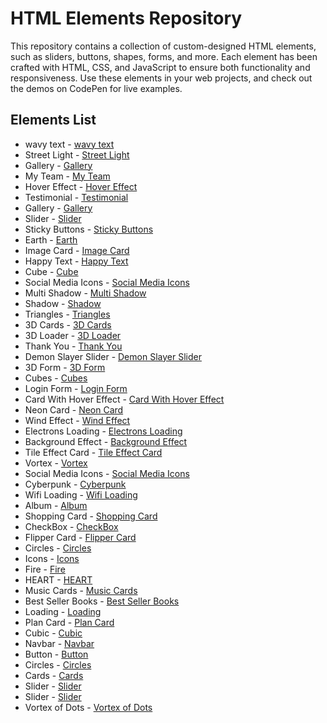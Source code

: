 # HTML Elements Repository

This repository contains a collection of custom-designed HTML elements, such as sliders, buttons, shapes, forms, and more. Each element has been crafted with HTML, CSS, and JavaScript to ensure both functionality and responsiveness. Use these elements in your web projects, and check out the demos on CodePen for live examples.

## Elements List
- wavy text - [wavy text](https://codepen.io/_webiox/pen/poXVpdy)
- Street Light - [Street Light](https://codepen.io/_webiox/pen/WNqZNRo)
- Gallery - [Gallery](https://codepen.io/_webiox/pen/gONLjXd)
- My Team - [My Team](https://codepen.io/_webiox/pen/VwONLvX)
- Hover Effect - [Hover Effect](https://codepen.io/_webiox/pen/yLWaWGv)
- Testimonial - [Testimonial](https://codepen.io/_webiox/pen/rNgLaYG)
- Gallery - [Gallery](https://codepen.io/_webiox/pen/abrzWmJ)
- Slider - [Slider](https://codepen.io/_webiox/pen/JjzvZpe)
- Sticky Buttons - [Sticky Buttons](https://codepen.io/_webiox/pen/JjVVxbP)
- Earth - [Earth](https://codepen.io/_webiox/pen/rNbZOWg)
- Image Card - [Image Card](https://codepen.io/_webiox/pen/MWRXvOo)
- Happy Text - [Happy Text](https://codepen.io/_webiox/pen/WNWXyvq)
- Cube - [Cube](https://codepen.io/_webiox/pen/bGZXjZq)
- Social Media Icons - [Social Media Icons](https://codepen.io/_webiox/pen/yLwKyWX)
- Multi Shadow - [Multi Shadow](https://codepen.io/_webiox/pen/zYbrBNW)
- Shadow - [Shadow](https://codepen.io/_webiox/pen/VwRLqpp)
- Triangles - [Triangles](https://codepen.io/_webiox/pen/mdvoNwW)
- 3D Cards - [3D Cards](https://codepen.io/_webiox/pen/KKJJddy)
- 3D Loader - [3D Loader](https://codepen.io/_webiox/pen/GRzwxyM)
- Thank You - [Thank You](https://codepen.io/_webiox/pen/WNPoBmw)
- Demon Slayer Slider - [Demon Slayer Slider](https://codepen.io/_webiox/pen/xxMVjdP)
- 3D Form - [3D Form](https://codepen.io/_webiox/pen/xxMwXjZ)
- Cubes - [Cubes](https://codepen.io/_webiox/pen/vYvwjEr)
- Login Form - [Login Form](https://codepen.io/_webiox/pen/oNJQREp)
- Card With Hover Effect - [Card With Hover Effect](https://codepen.io/_webiox/pen/xxmJmbE)
- Neon Card - [Neon Card](https://codepen.io/_webiox/pen/yLGvXza)
- Wind Effect - [Wind Effect](https://codepen.io/_webiox/pen/MWZovQy)
- Electrons Loading - [Electrons Loading](https://codepen.io/_webiox/pen/vYvxERq)
- Background Effect - [Background Effect](https://codepen.io/_webiox/pen/XWoprmQ)
- Tile Effect Card - [Tile Effect Card](https://codepen.io/_webiox/pen/qBLagjq)
- Vortex - [Vortex](https://codepen.io/_webiox/pen/mdarJbq)
- Social Media Icons - [Social Media Icons](https://codepen.io/_webiox/pen/ExGyWwY)
- Cyberpunk - [Cyberpunk](https://codepen.io/_webiox/pen/dywGNob)
- Wifi Loading - [Wifi Loading](https://codepen.io/_webiox/pen/vYvOjZz)
- Album - [Album](https://codepen.io/_webiox/pen/RwEPype)
- Shopping Card - [Shopping Card](https://codepen.io/_webiox/pen/MWZWyrx)
- CheckBox - [CheckBox](https://codepen.io/_webiox/pen/NWeKNNz)
- Flipper Card - [Flipper Card](https://codepen.io/_webiox/pen/rNQXLMz)
- Circles - [Circles](https://codepen.io/_webiox/pen/LYXKmLV)
- Icons - [Icons](https://codepen.io/_webiox/pen/GRwbpzq)
- Fire - [Fire](https://codepen.io/_webiox/pen/ZEmZvgO)
- HEART - [HEART](https://codepen.io/_webiox/pen/jOQJQXQ)
- Music Cards - [Music Cards](https://codepen.io/_webiox/pen/yLQwLKw)
- Best Seller Books - [Best Seller Books](https://codepen.io/_webiox/pen/GRwzRvy)
- Loading - [Loading](https://codepen.io/_webiox/pen/RwqEbGa)
- Plan Card - [Plan Card](https://codepen.io/_webiox/pen/LYXXLVy)
- Cubic - [Cubic](https://codepen.io/_webiox/pen/QWJxdzQ)
- Navbar - [Navbar](https://codepen.io/_webiox/pen/vYQRpKp)
- Button - [Button](https://codepen.io/_webiox/pen/QWJxVXP)
- Circles - [Circles](https://codepen.io/_webiox/pen/KKrBQdL)
- Cards - [Cards](https://codepen.io/_webiox/pen/eYQLobx)
- Slider - [Slider](https://codepen.io/_webiox/pen/eYQaVvB)
- Slider - [Slider](https://codepen.io/_webiox/pen/MWZaBaq)
- Vortex of Dots - [Vortex of Dots](https://codepen.io/_webiox/pen/vYQmLEy)
